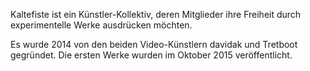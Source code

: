 <!--
.. title: Das Kollektiv
.. slug: kollektiv
.. date: 2018-02-13 17:57:00 UTC+01:00
.. tags:
.. category:
.. link:
.. description:
.. type: text
-->

Kaltefiste ist ein Künstler-Kollektiv, deren Mitglieder ihre Freiheit durch experimentelle Werke ausdrücken möchten.

Es wurde 2014 von den beiden Video-Künstlern davidak und Tretboot gegründet. Die ersten Werke wurden im Oktober 2015 veröffentlicht.

